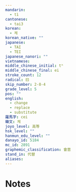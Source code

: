 ```yaml
---
mandarin:
  - tì
cantonese:
  - tai3
korean:
  - 체
korean_native: ""
japanese:
  - TAI
  - TEI
japanese_nanori: ""
vietnamese:
middle_chinese_initial: tʰ
middle_chinese_final: ei
stroke_count: 12
radical: 曰
skip_number: 2-8-4
grade_level: 5
pos: ""
english:
  - change
  - replace
  - substitute
羅馬字: cei
韓文: 체
joyo_level: 高等
hsk_level: ""
hanmun_edu_level: ""
danayo_id: 5184
mc_id: 2891
graphemic_classification: 會意
stand_in: 代替
aliases:
---
```


# Notes
